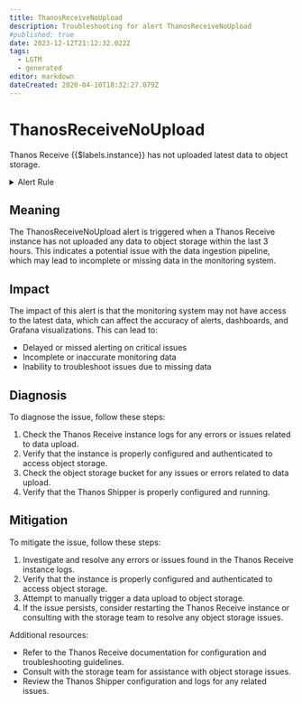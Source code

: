 ```yaml
---
title: ThanosReceiveNoUpload
description: Troubleshooting for alert ThanosReceiveNoUpload
#published: true
date: 2023-12-12T21:12:32.022Z
tags: 
  - LGTM
  - generated
editor: markdown
dateCreated: 2020-04-10T18:32:27.079Z
---
```


# ThanosReceiveNoUpload

Thanos Receive {{$labels.instance}} has not uploaded latest data to object storage.

<details>
  <summary>Alert Rule</summary>

{{% rule "thanos/thanos-receiver.yml" "ThanosReceiveNoUpload" %}}

{{% comment %}}

```yaml
alert: ThanosReceiveNoUpload
expr: (up{job=~".*thanos-receive.*"} - 1) + on (job, instance) (sum by (job, instance) (increase(thanos_shipper_uploads_total{job=~".*thanos-receive.*"}[3h])) == 0)
for: 3h
labels:
    severity: critical
annotations:
    summary: Thanos Receive No Upload (instance {{ $labels.instance }})
    description: |-
        Thanos Receive {{$labels.instance}} has not uploaded latest data to object storage.
          VALUE = {{ $value }}
          LABELS = {{ $labels }}
    runbook: https://github.com/srerun/prometheus-alerts/blob/main/content/runbooks/thanos-receiver/ThanosReceiveNoUpload.md

```

{{% /comment %}}

</details>


## Meaning

The ThanosReceiveNoUpload alert is triggered when a Thanos Receive instance has not uploaded any data to object storage within the last 3 hours. This indicates a potential issue with the data ingestion pipeline, which may lead to incomplete or missing data in the monitoring system.

## Impact

The impact of this alert is that the monitoring system may not have access to the latest data, which can affect the accuracy of alerts, dashboards, and Grafana visualizations. This can lead to:

* Delayed or missed alerting on critical issues
* Incomplete or inaccurate monitoring data
* Inability to troubleshoot issues due to missing data

## Diagnosis

To diagnose the issue, follow these steps:

1. Check the Thanos Receive instance logs for any errors or issues related to data upload.
2. Verify that the instance is properly configured and authenticated to access object storage.
3. Check the object storage bucket for any issues or errors related to data upload.
4. Verify that the Thanos Shipper is properly configured and running.

## Mitigation

To mitigate the issue, follow these steps:

1. Investigate and resolve any errors or issues found in the Thanos Receive instance logs.
2. Verify that the instance is properly configured and authenticated to access object storage.
3. Attempt to manually trigger a data upload to object storage.
4. If the issue persists, consider restarting the Thanos Receive instance or consulting with the storage team to resolve any object storage issues.

Additional resources:

* Refer to the Thanos Receive documentation for configuration and troubleshooting guidelines.
* Consult with the storage team for assistance with object storage issues.
* Review the Thanos Shipper configuration and logs for any related issues.